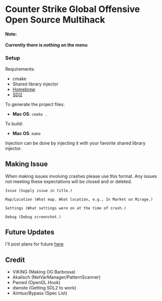 # Counter Strike Global Offensive Open Source Multihack

#### Note: 
**Currently there is nothing on the menu** 

### Setup

Requirements:

* cmake
* Shared library injector 
* [Homebrew](https://brew.sh)
* [SDl2](https://www.libsdl.org/download-2.0.php)

To generate the project files:

* **Mac OS**: `cmake .`

To build:

* **Mac OS**: `make`

Injection can be done by injecting it with your favorite shared library injector.

## Making Issue
When making issues involving crashes please use this format. Any issues not meeting these expectations will be closed and or deleted.
```
Issue (Supply issue in title.)

Map/Location (What map. What location, e.g., In Market on Mirage.)

Settings (What settings were on at the time of crash.)

Debug (Debug screenshot.)
```

## Future Updates
I'll post plans for future [here](https://github.com/sonicrules11/Barbossa/issues/28)

## Credit

* ViKiNG (Making OG Barbossa)
* Akalisch (NetVarManager/PatternScanner)
* Pwned (OpenGL Hook)
* dwnste (Getting SDL2 to work)
* Aimtux/Bypass (Spec List)
